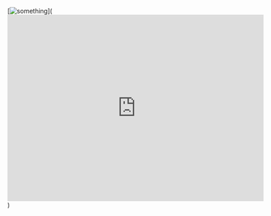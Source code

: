 [![something]()](<iframe src="https://slides.com/bharathpatnaik/deck/embed" width="576" height="420" scrolling="no" frameborder="0" webkitallowfullscreen mozallowfullscreen allowfullscreen></iframe>)